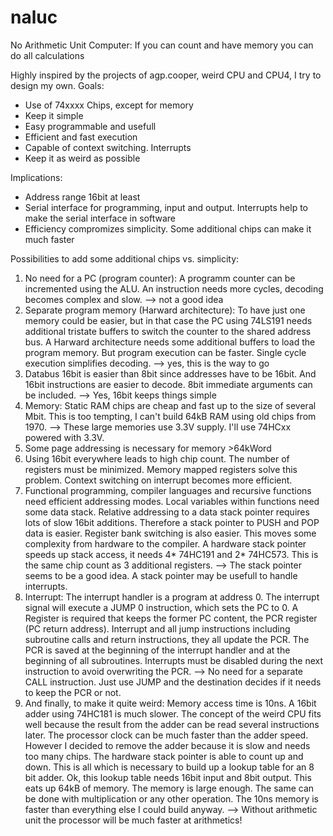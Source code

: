 # naluc
No Arithmetic Unit Computer: If you can count and have memory you can do all calculations 

Highly inspired by the projects of agp.cooper, weird CPU and CPU4, I try to design my own.
Goals:
- Use of 74xxxx Chips, except for memory
- Keep it simple
- Easy programmable and usefull
- Efficient and fast execution
- Capable of context switching. Interrupts
- Keep it as weird as possible

Implications:
- Address range 16bit at least
- Serial interface for programming, input and output. Interrupts help to make the serial interface in software
- Efficiency compromizes simplicity. Some additional chips can make it much faster

Possibilities to add some additional chips vs. simplicity:
1. No need for a PC (program counter): A programm counter can be incremented using the ALU. An instruction needs more cycles, decoding becomes complex and slow. --> not a good idea
2. Separate program memory (Harward architecture): To have just one memory could be easier, but in that case the PC using 74LS191 needs additional tristate buffers to switch the counter to the shared address bus. A Harward architecture needs some additional buffers to load the program memory. But program execution can be faster. Single cycle execution simplifies decoding. --> yes, this is the way to go
3. Databus 16bit is easier than 8bit since addresses have to be 16bit. And 16bit instructions are easier to decode. 8bit immediate arguments can be included. --> Yes, 16bit keeps things simple
4. Memory: Static RAM chips are cheap and fast up to the size of several Mbit. This is too tempting, I can't build 64kB RAM using old chips from 1970. --> These large memories use 3.3V supply. I'll use 74HCxx powered with 3.3V. 
5. Some page addressing is necessary for memory >64kWord
6. Using 16bit everywhere leads to high chip count. The number of registers must be minimized. Memory mapped registers solve this problem. Context switching on interrupt becomes more efficient.
7. Functional programming, compiler languages and recursive functions need efficient addressing modes. Local variables within functions need some data stack. Relative addressing to a data stack pointer requires lots of slow 16bit additions. Therefore a stack pointer to PUSH and POP data is easier. Register bank switching is also easier. This moves some complexity from hardware to the compiler. A hardware stack pointer speeds up stack access, it needs 4* 74HC191 and 2* 74HC573. This is the same chip count as 3 additional registers. --> The stack pointer seems to be a good idea. A stack pointer may be usefull to handle interrupts.
8. Interrupt: The interrupt handler is a program at address 0. The interrupt signal will execute a JUMP 0 instruction, which sets the PC to 0. A Register is required that keeps the former PC content, the PCR register (PC return address). Interrupt and all jump instructions including subroutine calls and return instructions, they all update the PCR. The PCR is saved at the beginning of the interrupt handler and at the beginning of all subroutines. Interrupts must be disabled during the next instruction to avoid overwriting the PCR. 
--> No need for a separate CALL instruction. Just use JUMP and the destination decides if it needs to keep the PCR or not.
9. And finally, to make it quite weird: Memory access time is 10ns. A 16bit adder using 74HC181 is much slower. The concept of the weird CPU fits well because the result from the adder can be read several instructions later. The processor clock can be much faster than the adder speed. 
However I decided to remove the adder because it is slow and needs too many chips. The hardware stack pointer is able to count up and down. This is all which is necessary to build up a lookup table for an 8 bit adder. Ok, this lookup table needs 16bit input and 8bit output. This eats up 64kB of memory. The memory is large enough. The same can be done with multiplication or any other operation. The 10ns memory is faster than everything else I could build anyway. --> Without arithmetic unit the processor will be much faster at arithmetics!  








